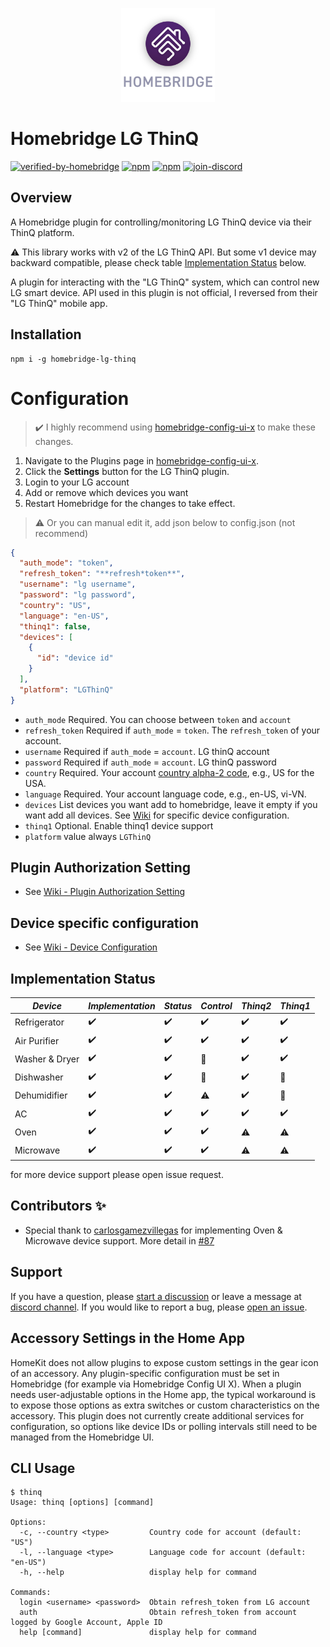 
<p align="center">
<img src="https://raw.githubusercontent.com/homebridge/branding/latest/logos/homebridge-wordmark-logo-vertical.png" width="150">
</p>


# Homebridge LG ThinQ

[![verified-by-homebridge](https://badgen.net/badge/homebridge/verified/purple)](https://github.com/homebridge/homebridge/wiki/Verified-Plugins)
[![npm](https://img.shields.io/npm/v/homebridge-lg-thinq/latest?label=latest)](https://www.npmjs.com/package/homebridge-lg-thinq)
[![npm](https://img.shields.io/npm/dt/homebridge-lg-thinq)](https://www.npmjs.com/package/homebridge-lg-thinq)
[![join-discord](https://badgen.net/badge/icon/discord?icon=discord&label=homebridge-lg-thinq)](https://discord.gg/wEfQpCDtS7)

## Overview

A Homebridge plugin for controlling/monitoring LG ThinQ device via their ThinQ platform.

⚠️ This library works with v2 of the LG ThinQ API. But some v1 device may backward compatible, please check table [Implementation Status](#implementation-status) below.

A plugin for interacting with the "LG ThinQ" system, which can control new LG smart device. API used in this plugin is not official, I reversed from their "LG ThinQ" mobile app.

## Installation

```
npm i -g homebridge-lg-thinq
```

# Configuration

> ✔️ I highly recommend using [homebridge-config-ui-x](https://github.com/oznu/homebridge-config-ui-x#readme) to make these changes.

1. Navigate to the Plugins page in [homebridge-config-ui-x](https://github.com/oznu/homebridge-config-ui-x).
2. Click the **Settings** button for the LG ThinQ plugin.
3. Login to your LG account
4. Add or remove which devices you want
5. Restart Homebridge for the changes to take effect.

> ⚠️ Or you can manual edit it, add json below to config.json (not recommend)
```json
{
  "auth_mode": "token",
  "refresh_token": "**refresh*token**",
  "username": "lg username",
  "password": "lg password",
  "country": "US",
  "language": "en-US",
  "thinq1": false,
  "devices": [
	{
	  "id": "device id"
	}
  ],
  "platform": "LGThinQ"
}

```
- `auth_mode` Required. You can choose between `token` and `account`
- `refresh_token` Required if `auth_mode` = `token`. The `refresh_token` of your account.
- `username` Required if `auth_mode` = `account`. LG thinQ account
- `password` Required if `auth_mode` = `account`. LG thinQ password
- `country` Required. Your account [country alpha-2 code](https://www.countrycode.org/), e.g., US for the USA.
- `language` Required. Your account language code, e.g., en-US, vi-VN.
- `devices` List devices you want add to homebridge, leave it empty if you want add all devices. See [Wiki](https://github.com/nVuln/homebridge-lg-thinq/wiki/Wiki) for specific device configuration.
- `thinq1` Optional. Enable thinq1 device support
- `platform` value always `LGThinQ`

## Plugin Authorization Setting

* See [Wiki - Plugin Authorization Setting](https://github.com/nVuln/homebridge-lg-thinq/wiki/Plugin-Authorization-Setting)

## Device specific configuration

* See [Wiki - Device Configuration](https://github.com/nVuln/homebridge-lg-thinq/wiki/Device-Configuration)

## Implementation Status

| *Device*       | *Implementation* | *Status* | *Control* | *Thinq2* | *Thinq1* |
|----------------| --- | --- | --- | --- | --- |
| Refrigerator   | ✔️ | ✔️ | ✔️ | ✔️ | ✔️ |
| Air Purifier   | ✔️ | ✔️ | ✔️ | ✔️ | ✔️ |
| Washer & Dryer | ✔️ | ✔️ | 🚫 | ✔️ | ✔️ |
| Dishwasher     | ✔️ | ✔️ | 🚫 | ✔️ | 🚫 |
| Dehumidifier   | ✔️ | ✔️ | ⚠️ | ✔️ | 🚫 |
| AC             | ✔️ | ✔️ | ✔️ | ✔️ | ✔️ |
| Oven           | ✔️ | ✔️ | ✔️ | ⚠️ | ⚠️ |
| Microwave      | ✔️ | ✔️ | ✔️ | ⚠️ | ⚠️ |

for more device support please open issue request.

## Contributors ✨

- Special thank to [carlosgamezvillegas](https://github.com/carlosgamezvillegas) for implementing Oven & Microwave device support. More detail in [#87](https://github.com/nVuln/homebridge-lg-thinq/issues/87)

## Support

If you have a question, please [start a discussion](https://github.com/nVuln/homebridge-lg-thinq/discussions/new) or leave a message at [discord channel](https://discord.gg/wEfQpCDtS7).
If you would like to report a bug, please [open an issue](https://github.com/nVuln/homebridge-lg-thinq/issues/new/choose).

## Accessory Settings in the Home App

HomeKit does not allow plugins to expose custom settings in the gear icon of an accessory.
Any plugin-specific configuration must be set in Homebridge (for example via
Homebridge Config UI X). When a plugin needs user-adjustable options in the Home
app, the typical workaround is to expose those options as extra switches or
custom characteristics on the accessory. This plugin does not currently create
additional services for configuration, so options like device IDs or polling
intervals still need to be managed from the Homebridge UI.

## CLI Usage

```
$ thinq
Usage: thinq [options] [command]

Options:
  -c, --country <type>         Country code for account (default: "US")
  -l, --language <type>        Language code for account (default: "en-US")
  -h, --help                   display help for command

Commands:
  login <username> <password>  Obtain refresh_token from LG account
  auth                         Obtain refresh_token from account logged by Google Account, Apple ID
  help [command]               display help for command
```
